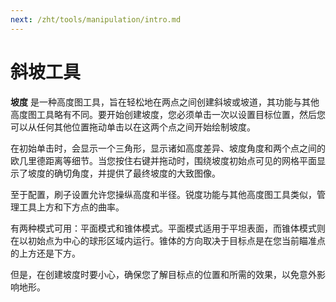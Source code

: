 ```yaml
---
next: /zht/tools/manipulation/intro.md
---
```


# 斜坡工具

**坡度** 是一种高度图工具，旨在轻松地在两点之间创建斜坡或坡道，其功能与其他高度图工具略有不同。要开始创建坡度，您必须单击一次以设置目标位置，然后您可以从任何其他位置拖动单击以在这两个点之间开始绘制坡度。

在初始单击时，会显示一个三角形，显示诸如高度差异、坡度角度和两个点之间的欧几里德距离等细节。当您按住右键并拖动时，围绕坡度初始点可见的网格平面显示了坡度的确切角度，并提供了最终坡度的大致图像。

至于配置，刷子设置允许您操纵高度和半径。锐度功能与其他高度图工具类似，管理工具上方和下方点的曲率。

有两种模式可用：平面模式和锥体模式。平面模式适用于平坦表面，而锥体模式则在以初始点为中心的球形区域内运行。锥体的方向取决于目标点是在您当前瞄准点的上方还是下方。

但是，在创建坡度时要小心，确保您了解目标点的位置和所需的效果，以免意外影响地形。
